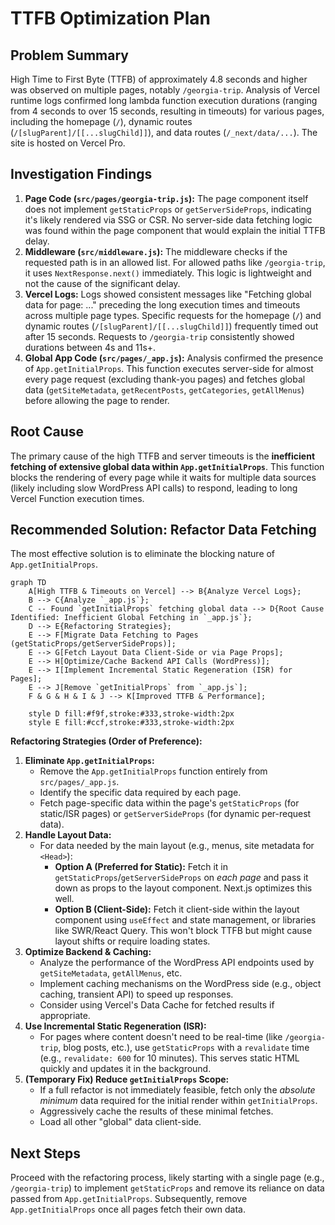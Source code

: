 # TTFB Optimization Plan

## Problem Summary

High Time to First Byte (TTFB) of approximately 4.8 seconds and higher was observed on multiple pages, notably `/georgia-trip`. Analysis of Vercel runtime logs confirmed long lambda function execution durations (ranging from 4 seconds to over 15 seconds, resulting in timeouts) for various pages, including the homepage (`/`), dynamic routes (`/[slugParent]/[[...slugChild]]`), and data routes (`/_next/data/...`). The site is hosted on Vercel Pro.

## Investigation Findings

1.  **Page Code (`src/pages/georgia-trip.js`):** The page component itself does not implement `getStaticProps` or `getServerSideProps`, indicating it's likely rendered via SSG or CSR. No server-side data fetching logic was found within the page component that would explain the initial TTFB delay.
2.  **Middleware (`src/middleware.js`):** The middleware checks if the requested path is in an allowed list. For allowed paths like `/georgia-trip`, it uses `NextResponse.next()` immediately. This logic is lightweight and not the cause of the significant delay.
3.  **Vercel Logs:** Logs showed consistent messages like "Fetching global data for page: ..." preceding the long execution times and timeouts across multiple page types. Specific requests for the homepage (`/`) and dynamic routes (`/[slugParent]/[[...slugChild]]`) frequently timed out after 15 seconds. Requests to `/georgia-trip` consistently showed durations between 4s and 11s+.
4.  **Global App Code (`src/pages/_app.js`):** Analysis confirmed the presence of `App.getInitialProps`. This function executes server-side for almost every page request (excluding thank-you pages) and fetches global data (`getSiteMetadata`, `getRecentPosts`, `getCategories`, `getAllMenus`) before allowing the page to render.

## Root Cause

The primary cause of the high TTFB and server timeouts is the **inefficient fetching of extensive global data within `App.getInitialProps`**. This function blocks the rendering of every page while it waits for multiple data sources (likely including slow WordPress API calls) to respond, leading to long Vercel Function execution times.

## Recommended Solution: Refactor Data Fetching

The most effective solution is to eliminate the blocking nature of `App.getInitialProps`.

```mermaid
graph TD
    A[High TTFB & Timeouts on Vercel] --> B{Analyze Vercel Logs};
    B --> C{Analyze `_app.js`};
    C -- Found `getInitialProps` fetching global data --> D{Root Cause Identified: Inefficient Global Fetching in `_app.js`};
    D --> E{Refactoring Strategies};
    E --> F[Migrate Data Fetching to Pages (getStaticProps/getServerSideProps)];
    E --> G[Fetch Layout Data Client-Side or via Page Props];
    E --> H[Optimize/Cache Backend API Calls (WordPress)];
    E --> I[Implement Incremental Static Regeneration (ISR) for Pages];
    E --> J[Remove `getInitialProps` from `_app.js`];
    F & G & H & I & J --> K[Improved TTFB & Performance];

    style D fill:#f9f,stroke:#333,stroke-width:2px
    style E fill:#ccf,stroke:#333,stroke-width:2px
```

**Refactoring Strategies (Order of Preference):**

1.  **Eliminate `App.getInitialProps`:**
    *   Remove the `App.getInitialProps` function entirely from `src/pages/_app.js`.
    *   Identify the specific data required by each page.
    *   Fetch page-specific data within the page's `getStaticProps` (for static/ISR pages) or `getServerSideProps` (for dynamic per-request data).
2.  **Handle Layout Data:**
    *   For data needed by the main layout (e.g., menus, site metadata for `<Head>`):
        *   **Option A (Preferred for Static):** Fetch it in `getStaticProps`/`getServerSideProps` on *each page* and pass it down as props to the layout component. Next.js optimizes this well.
        *   **Option B (Client-Side):** Fetch it client-side within the layout component using `useEffect` and state management, or libraries like SWR/React Query. This won't block TTFB but might cause layout shifts or require loading states.
3.  **Optimize Backend & Caching:**
    *   Analyze the performance of the WordPress API endpoints used by `getSiteMetadata`, `getAllMenus`, etc.
    *   Implement caching mechanisms on the WordPress side (e.g., object caching, transient API) to speed up responses.
    *   Consider using Vercel's Data Cache for fetched results if appropriate.
4.  **Use Incremental Static Regeneration (ISR):**
    *   For pages where content doesn't need to be real-time (like `/georgia-trip`, blog posts, etc.), use `getStaticProps` with a `revalidate` time (e.g., `revalidate: 600` for 10 minutes). This serves static HTML quickly and updates it in the background.
5.  **(Temporary Fix) Reduce `getInitialProps` Scope:**
    *   If a full refactor is not immediately feasible, fetch only the *absolute minimum* data required for the initial render within `getInitialProps`.
    *   Aggressively cache the results of these minimal fetches.
    *   Load all other "global" data client-side.

## Next Steps

Proceed with the refactoring process, likely starting with a single page (e.g., `/georgia-trip`) to implement `getStaticProps` and remove its reliance on data passed from `App.getInitialProps`. Subsequently, remove `App.getInitialProps` once all pages fetch their own data.